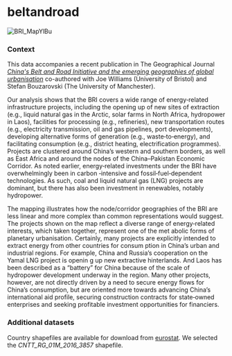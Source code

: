 # beltandroad

![BRI_MapYlBu](https://user-images.githubusercontent.com/57355504/97788350-3017eb00-1bb0-11eb-9de8-437d005db480.png)

### Context

This data accompanies a recent publication in The Geographical Journal [*China's Belt and Road Initiative and the emerging geographies of global urbanisation*](https://rgs-ibg.onlinelibrary.wiley.com/doi/abs/10.1111/geoj.12332) co-authored with Joe Williams (University of Bristol) and Stefan Bouzarovski (The University of Manchester). 

Our analysis shows that the BRI covers a wide range of energy‐related infrastructure projects, including the opening up
of new sites of extraction (e.g., liquid natural gas in the Arctic, solar farms in North Africa, hydropower in Laos), facilities for processing (e.g., refineries), new transportation routes (e.g., electricity transmission, oil and gas pipelines, port developments), developing alternative forms of generation (e.g., waste‐to‐energy), and facilitating consumption (e.g., district heating, electrification programmes). Projects are clustered around China’s western and southern borders, as well as East Africa and around the nodes of the China–Pakistan Economic Corridor. As noted earlier, energy‐related investments under the BRI have overwhelmingly been in carbon ‐intensive and fossil‐fuel‐dependent technologies. As such, coal and liquid natural gas (LNG) projects are dominant, but there has also been investment in renewables, notably hydropower. 

The mapping illustrates how the node/corridor geographies of the BRI are less linear and more complex than common representations would suggest. The projects shown on the map reflect a diverse range of energy‐related interests, which taken together, represent one of the met abolic forms of planetary urbanisation. Certainly, many projects are explicitly intended to extract energy from other countries for consum ption in China’s urban and industrial regions. For example, China and Russia’s cooperation on the Yamal LNG project is openin g up new extractive hinterlands. And Laos has been
described as a “battery” for China because of the scale of hydropower development underway in the region. Many other projects, however, are not directly driven by a need to secure energy flows for China’s consumption, but are oriented more towards advancing China’s international aid profile, securing construction contracts for state‐owned
enterprises and seeking profitable investment opportunities for financiers.

### Additional datasets
Country shapefiles are available for download from [eurostat](https://ec.europa.eu/eurostat/web/gisco/geodata/reference-data/administrative-units-statistical-units/countries). We selected the *CNTT_RG_01M_2016_3857* shapefile.
